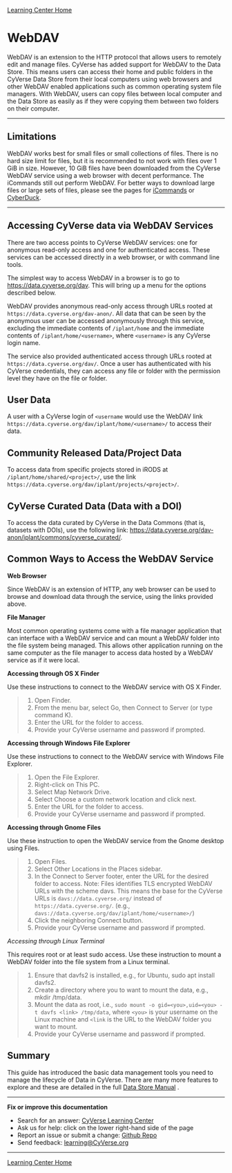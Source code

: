 [Learning Center Home](http://learning.cyverse.org/)

# WebDAV

WebDAV is an extension to the HTTP protocol that allows users to
remotely edit and manage files. CyVerse has added support for WebDAV to
the Data Store. This means users can access their home and public
folders in the CyVerse Data Store from their local computers using web
browsers and other WebDAV enabled applications such as common operating
system file managers. With WebDAV, users can copy files between local
computer and the Data Store as easily as if they were copying them
between two folders on their computer.

------------------------------------------------------------------------

## Limitations

WebDAV works best for small files or small collections of files. There
is no hard size limit for files, but it is recommended to not work with
files over 1 GiB in size. However, 10 GiB files have been downloaded
from the CyVerse WebDAV service using a web browser with decent
performance. The iCommands still out perform WebDAV. For better ways to
download large files or large sets of files, please see the pages for
[iCommands](./icommands.html) or [CyberDuck](./cyberduck.html).

------------------------------------------------------------------------

## Accessing CyVerse data via WebDAV Services

There are two access points to CyVerse WebDAV services: one for
anonymous read-only access and one for authenticated access. These
services can be accessed directly in a web browser, or with command line
tools.

The simplest way to access WebDAV in a browser is to go to
<https://data.cyverse.org/dav>. This will bring up a menu for the
options described below.

WebDAV provides anonymous read-only access through URLs rooted at
`https://data.cyverse.org/dav-anon/`. All data that can be seen by the
anonymous user can be accessed anonymously through this service,
excluding the immediate contents of `/iplant/home` and the immediate
contents of `/iplant/home/<username>`, where `<username>` is any CyVerse
login name.

The service also provided authenticated access through URLs rooted at
`https://data.cyverse.org/dav/`. Once a user has authenticated with his
CyVerse credentials, they can access any file or folder with the
permission level they have on the file or folder.

## User Data

A user with a CyVerse login of `<username` would use the WebDAV link
`https://data.cyverse.org/dav/iplant/home/<username>/` to access their
data.

## Community Released Data/Project Data

To access data from specific projects stored in iRODS at
`/iplant/home/shared/<project>/`, use the link
`https://data.cyverse.org/dav/iplant/projects/<project>/`.

## CyVerse Curated Data (Data with a DOI)

To access the data curated by CyVerse in the Data Commons (that is,
datasets with DOIs), use the following link:
<https://data.cyverse.org/dav-anon/iplant/commons/cyverse_curated/>.

## Common Ways to Access the WebDAV Service

**Web Browser**

Since WebDAV is an extension of HTTP, any web browser can be used to
browse and download data through the service, using the links provided
above.

**File Manager**

Most common operating systems come with a file manager application that
can interface with a WebDAV service and can mount a WebDAV folder into
the file system being managed. This allows other application running on
the same computer as the file manager to access data hosted by a WebDAV
service as if it were local.

**Accessing through OS X Finder**

Use these instructions to connect to the WebDAV service with OS X
Finder.

> 1.  Open Finder.
> 2.  From the menu bar, select Go, then Connect to Server (or type
>     command K).
> 3.  Enter the URL for the folder to access.
> 4.  Provide your CyVerse username and password if prompted.

**Accessing through Windows File Explorer**

Use these instructions to connect to the WebDAV service with Windows
File Explorer.

> 1.  Open the File Explorer.
> 2.  Right-click on This PC.
> 3.  Select Map Network Drive.
> 4.  Select Choose a custom network location and click next.
> 5.  Enter the URL for the folder to access.
> 6.  Provide your CyVerse username and password if prompted.

**Accessing through Gnome Files**

Use these instruction to open the WebDAV service from the Gnome desktop
using Files.

> 1.  Open Files.
> 2.  Select Other Locations in the Places sidebar.
> 3.  In the Connect to Server footer, enter the URL for the desired
>     folder to access. Note: Files identifies TLS encrypted WebDAV URLs
>     with the scheme davs. This means the base for the CyVerse URLs is
>     `davs://data.cyverse.org/` instead of `https://data.cyverse.org/`.
>     (e.g., `davs://data.cyverse.org/dav/iplant/home/<username>/`)
> 4.  Click the neighboring Connect button.
> 5.  Provide your CyVerse username and password if prompted.

*Accessing through Linux Terminal*

This requires root or at least sudo access. Use these instruction to
mount a WebDAV folder into the file system from a Linux terminal.

> 1.  Ensure that davfs2 is installed, e.g., for Ubuntu, sudo apt
>     install davfs2.
> 2.  Create a directory where you to want to mount the data, e.g.,
>     mkdir /tmp/data.
> 3.  Mount the data as root, i.e., `sudo mount -o gid=<you>,uid=<you> -t davfs <link> /tmp/data`, where `<you>` is your username on the
>     Linux machine and `<link` is the URL to the WebDAV folder you want
>     to mount.
> 4.  Provide your CyVerse username and password if prompted.

## Summary

This guide has introduced the basic data management tools you need to
manage the lifecycle of Data in CyVerse. There are many more features to
explore and these are detailed in the full [Data Store Manual](https://cyverse.atlassian.net/wiki/spaces/DS/overview) .

------------------------------------------------------------------------

**Fix or improve this documentation**

-   Search for an answer: [CyVerse Learning Center](https://cyverse-learning-materials.github.io/learning-materials-home)
-   Ask us for help: click on the lower right-hand side of the page
-   Report an issue or submit a change: [Github Repo](https://github.com/CyVerse-learning-materials/data_store_guide)
-   Send feedback: [learning@CyVerse.org](learning@CyVerse.org)

------------------------------------------------------------------------

[Learning Center Home](http://learning.cyverse.org/)
